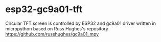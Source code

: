 # esp32-gc9a01-tft
Circular TFT screen is controlled by ESP32 and gc9a01 driver written in micropython
based on Russ Hughes's repository
https://github.com/russhughes/gc9a01_mpy
